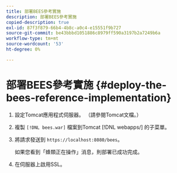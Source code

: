 ```yaml
---
title: 部署BEES參考實施
description: 部署BEES參考實施
copied-description: true
exl-id: 87f3f879-66b4-4b8c-a0c4-e15551f9b727
source-git-commit: be43bbbd1051886c8979ff590a3197b2a7249b6a
workflow-type: tm+mt
source-wordcount: '53'
ht-degree: 0%

---
```


# 部署BEES參考實施 {#deploy-the-bees-reference-implementation}

1. 設定Tomcat應用程式伺服器。 （請參閱Tomcat文檔。）
1. 複製 `[!DNL bees.war]` 檔案到Tomcat [!DNL webapps/] 的子菜單。
1. 將請求發送到 `https://localhost:8080/bees`。

   如果您看到「蜂類正在操作」消息，則部署已成功完成。
1. 在伺服器上啟用SSL。
